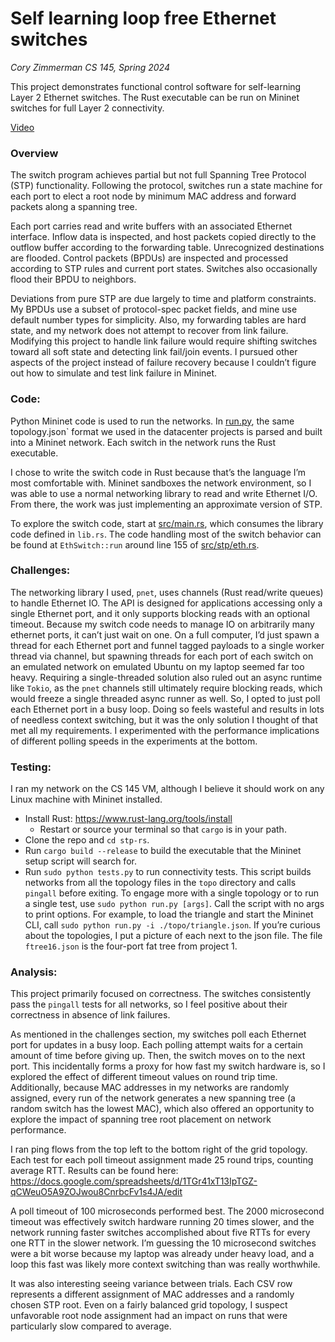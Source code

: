 # Self learning loop free Ethernet switches

_Cory Zimmerman_
_CS 145, Spring 2024_

This project demonstrates functional control software for self-learning Layer 2 Ethernet switches. The Rust executable can be run on Mininet switches for full Layer 2 connectivity.

[Video](https://youtu.be/quDgQE4ZLNw?si=f-zVXcWzp9Vm02G9)

### Overview
The switch program achieves partial but not full Spanning Tree Protocol (STP) functionality. Following the protocol, switches run a state machine for each port to elect a root node by minimum MAC address and forward packets along a spanning tree.

Each port carries read and write buffers with an associated Ethernet interface. Inflow data is inspected, and host packets copied directly to the outflow buffer according to the forwarding table. Unrecognized destinations are flooded. Control packets (BPDUs) are inspected and processed according to STP rules and current port states. Switches also occasionally flood their BPDU to neighbors.

Deviations from pure STP are due largely to time and platform constraints. My BPDUs use a subset of protocol-spec packet fields, and mine use default number types for simplicity. Also, my forwarding tables are hard state, and my network does not attempt to recover from link failure. Modifying this project to handle link failure would require shifting switches toward all soft state and detecting link fail/join events. I pursued other aspects of the project instead of failure recovery because I couldn’t figure out how to simulate and test link failure in Mininet.

### Code:
Python Mininet code is used to run the networks. In [run.py](run.py), the same topology.json` format we used in the datacenter projects is parsed and built into a Mininet network. Each switch in the network runs the Rust executable.

I chose to write the switch code in Rust because that’s the language I’m most comfortable with. Mininet sandboxes the network environment, so I was able to use a normal networking library to read and write Ethernet I/O. From there, the work was just implementing an approximate version of STP.

To explore the switch code, start at [src/main.rs](src/main.rs), which consumes the library code defined in `lib.rs`. The code handling most of the switch behavior can be found at `EthSwitch::run` around line 155 of [src/stp/eth.rs](src/stp/eth.rs).

### Challenges:
The networking library I used, `pnet`, uses channels (Rust read/write queues) to handle Ethernet IO. The API is designed for applications accessing only a single Ethernet port, and it only supports blocking reads with an optional timeout. Because my switch code needs to manage IO on arbitrarily many ethernet ports, it can’t just wait on one. On a full computer, I’d just spawn a thread for each Ethernet port and funnel tagged payloads to a single worker thread via channel, but spawning threads for each port of each switch on an emulated network on emulated Ubuntu on my laptop seemed far too heavy. Requiring a single-threaded solution also ruled out an async runtime like `Tokio`, as the `pnet` channels still ultimately require blocking reads, which would freeze a single threaded async runner as well. So, I opted to just poll each Ethernet port in a busy loop. Doing so feels wasteful and results in lots of needless context switching, but it was the only solution I thought of that met all my requirements. I experimented with the performance implications of different polling speeds in the experiments at the bottom.

### Testing:

I ran my network on the CS 145 VM, although I believe it should work on any Linux machine with Mininet installed.
- Install Rust: https://www.rust-lang.org/tools/install
	- Restart or source your terminal so that `cargo` is in your path.
- Clone the repo and `cd stp-rs`.
- Run `cargo build --release` to build the executable that the Mininet setup script will search for.
- Run `sudo python tests.py` to run connectivity tests. This script builds networks from all the topology files in the `topo` directory and calls `pingall` before exiting. To engage more with a single topology or to run a single test, use `sudo python run.py [args]`. Call the script with no args to print options. For example, to load the triangle and start the Mininet CLI, call `sudo python run.py -i ./topo/triangle.json`. If you’re curious about the topologies, I put a picture of each next to the json file. The file `ftree16.json` is the four-port fat tree from project 1.

### Analysis:

This project primarily focused on correctness. The switches consistently pass the `pingall` tests for all networks, so I feel positive about their correctness in absence of link failures.

As mentioned in the challenges section, my switches poll each Ethernet port for updates in a busy loop. Each polling attempt waits for a certain amount of time before giving up. Then, the switch moves on to the next port. This incidentally forms a proxy for how fast my switch hardware is, so I explored the effect of different timeout values on round trip time. Additionally, because MAC addresses in my networks are randomly assigned, every run of the network generates a new spanning tree (a random switch has the lowest MAC), which also offered an opportunity to explore the impact of spanning tree root placement on network performance.

I ran ping flows from the top left to the bottom right of the grid topology. Each test for each poll timeout assignment made 25 round trips, counting average RTT. Results can be found here: https://docs.google.com/spreadsheets/d/1TGr41xT13IpTGZ-qCWeuO5A9ZOJwou8CnrbcFv1s4JA/edit

A poll timeout of 100 microseconds performed best. The 2000 microsecond timeout was effectively switch hardware running 20 times slower, and the network running faster switches accomplished about five RTTs for every one RTT in the slower network. I’m guessing the 10 microsecond switches were a bit worse because my laptop was already under heavy load, and a loop this fast was likely more context switching than was really worthwhile.

It was also interesting seeing variance between trials. Each CSV row represents a different assignment of MAC addresses and a randomly chosen STP root. Even on a fairly balanced grid topology, I suspect unfavorable root node assignment had an impact on runs that were particularly slow compared to average. 
